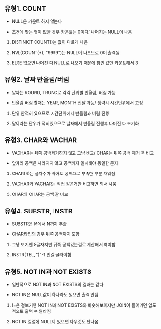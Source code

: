 ## 유형1. COUNT

-  NULL은 카운트 하지 않는다

- 조건에 맞는 행이 없을 경우 카운트는 0이다/ 나머지는 NULL이 나옴

1. DISTINICT COUNT()는 값이 다르게 나옴

2. NVL(COUNT(*), "9999")는 NULL이 나오므로 0이 출력됨

3. ELSE 없으면 나머진 다 NULL로 나오기 때문에 참인 값만 카운트해서 3

## 유형2. 날짜 반올림/버림

- 날짜는 ROUND, TRUNC로 각각 단위별 반올림, 버림 가능

- 반올림 버림 할때는 YEAR, MONTH 전달 가능/ 생략시 시간단위에서 고정

1. 단위 안적혀 있으므로 시간단위에서 반올림과 버림 진행

2. 달이라는 단위가 적혀있으므로 날짜에서 반올림 진행후 나머진 다 초기화

## 유형3. CHAR와 VACHAR

- VACHAR는 뒤쪽 공백제거하지 않고 그냥 비교/ CHAR는 뒤쪽 공백 제거 후 비교

- 앞자리 공백은 사라지지 않고 공백까지 일치해야 동일한 문자

1. CHAR(4)는 글자수가 적어도 공백으로 부족한 부분 채워짐

2. VACHAR와 VACHAR는 직접 같은거만 비교하면 되서 시움

3. CHAR와 CHAR는 공백 잘 비교


## 유형4. SUBSTR, INSTR

- SUBSTR은 M에서 N까지 추출

- CHAR타입의 경우 뒤쪽 공백까지 포함

1. 그냥 보기엔 8글자지만 뒤쪽 공백있는걸로 게산해서 해야함

2. INSTR(TEL, ")"-1 인걸 골라야함

## 유형5. NOT IN과 NOT EXISTS

- 일반적으로 NOT IN과 NOT EXISTS의 결과는 같다

- NOT IN은 NULL값이 하나라도 있으면 출력 안됨

1. !=은 겉보기엔 NOT IN과 NOT EXISTS와 비슷해보이지만 JOIN이 들어가면 압도적으로 출력 수 달라짐

2. NOT IN 컬럼에 NULL이 있으면 아무것도 안나옴